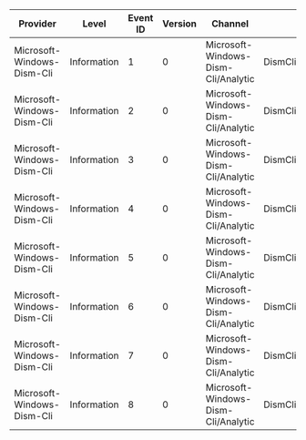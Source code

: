 Provider                    |  Level        |  Event ID  |  Version  |  Channel                              |  Task                     |  Opcode  |  Keyword       |  Message
----------------------------|---------------|------------|-----------|---------------------------------------|---------------------------|----------|----------------|---------
Microsoft-Windows-Dism-Cli  |  Information  |  1         |  0        |  Microsoft-Windows-Dism-Cli/Analytic  |  DismCliCloseSession      |  Start   |  DismCliEvent  |
Microsoft-Windows-Dism-Cli  |  Information  |  2         |  0        |  Microsoft-Windows-Dism-Cli/Analytic  |  DismCliCloseSession      |  Stop    |  DismCliEvent  |
Microsoft-Windows-Dism-Cli  |  Information  |  3         |  0        |  Microsoft-Windows-Dism-Cli/Analytic  |  DismCliLoadDism          |  Start   |  DismCliEvent  |
Microsoft-Windows-Dism-Cli  |  Information  |  4         |  0        |  Microsoft-Windows-Dism-Cli/Analytic  |  DismCliLoadDism          |  Stop    |  DismCliEvent  |
Microsoft-Windows-Dism-Cli  |  Information  |  5         |  0        |  Microsoft-Windows-Dism-Cli/Analytic  |  DismCliExecuteCmdLine    |  Start   |  DismCliEvent  |
Microsoft-Windows-Dism-Cli  |  Information  |  6         |  0        |  Microsoft-Windows-Dism-Cli/Analytic  |  DismCliExecuteCmdLine    |  Stop    |  DismCliEvent  |
Microsoft-Windows-Dism-Cli  |  Information  |  7         |  0        |  Microsoft-Windows-Dism-Cli/Analytic  |  DismCliLoadImageSession  |  Start   |  DismCliEvent  |
Microsoft-Windows-Dism-Cli  |  Information  |  8         |  0        |  Microsoft-Windows-Dism-Cli/Analytic  |  DismCliLoadImageSession  |  Stop    |  DismCliEvent  |